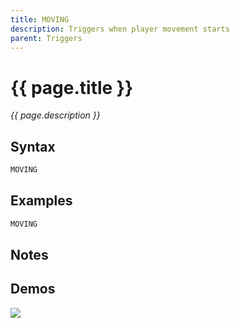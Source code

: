 ```yaml
---
title: MOVING
description: Triggers when player movement starts
parent: Triggers
---
```


# {{ page.title }}

_{{ page.description }}_

## Syntax

```java
MOVING 
```

## Examples

```java
MOVING
```

## Notes


## Demos

![](https://i.imgur.com/WX0ki5H.gif)

